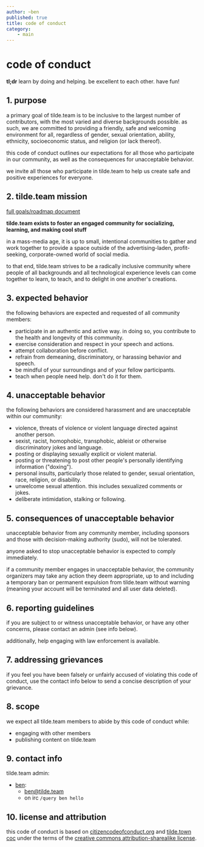 ```yaml
---
author: ~ben
published: true
title: code of conduct
category: 
    - main
---
```


# code of conduct

**tl;dr** learn by doing and helping. be excellent to each other. have fun!


## 1. purpose

a primary goal of tilde.team is to be inclusive to the largest number of contributors, with the most varied and diverse backgrounds possible. as such, we are committed to providing a friendly, safe and welcoming environment for all, regardless of gender, sexual orientation, ability, ethnicity, socioeconomic status, and religion (or lack thereof).

this code of conduct outlines our expectations for all those who participate in our community, as well as the consequences for unacceptable behavior.

we invite all those who participate in tilde.team to help us create safe and positive experiences for everyone.


## 2. tilde.team mission

[full goals/roadmap document](https://tilde.team/wiki/?page=goals-roadmap)

**tilde.team exists to foster an engaged community for socializing, learning, and making cool stuff**

in a mass-media age, it is up to small, intentional communities to gather and work together to provide a space outside of the advertising-laden, profit-seeking, corporate-owned world of social media.

to that end, tilde.team strives to be a radically inclusive community where people of all backgrounds and all technological experience levels can come together to learn, to teach, and to delight in one another's creations.


## 3. expected behavior

the following behaviors are expected and requested of all community members:

  * participate in an authentic and active way. in doing so, you contribute to the health and longevity of this community.
  * exercise consideration and respect in your speech and actions.
  * attempt collaboration before conflict.
  * refrain from demeaning, discriminatory, or harassing behavior and speech.
  * be mindful of your surroundings and of your fellow participants.
  * teach when people need help. don't do it for them.


## 4. unacceptable behavior

the following behaviors are considered harassment and are unacceptable within our community:

  * violence, threats of violence or violent language directed against another person.
  * sexist, racist, homophobic, transphobic, ableist or otherwise discriminatory jokes and language.
  * posting or displaying sexually explicit or violent material.
  * posting or threatening to post other people's personally identifying information ("doxing").
  * personal insults, particularly those related to gender, sexual orientation, race, religion, or disability.
  * unwelcome sexual attention. this includes sexualized comments or jokes.
  * deliberate intimidation, stalking or following.


## 5. consequences of unacceptable behavior

unacceptable behavior from any community member, including sponsors and those with decision-making authority (sudo), will not be tolerated.

anyone asked to stop unacceptable behavior is expected to comply immediately.

if a community member engages in unacceptable behavior, the community organizers may take any action they deem appropriate, up to and including a temporary ban or permanent expulsion from tilde.team without warning (meaning your account will be terminated and all user data deleted).


## 6. reporting guidelines

if you are subject to or witness unacceptable behavior, or have any other concerns, please contact an admin (see info below).

additionally, help engaging with law enforcement is available.


## 7. addressing grievances

if you feel you have been falsely or unfairly accused of violating this code of conduct, use the contact info below to send a concise description of your grievance.


## 8. scope

we expect all tilde.team members to abide by this code of conduct while:

* engaging with other members
* publishing content on tilde.team


## 9. contact info

tilde.team admin:

* [ben](https://tilde.team/~ben/): 
  - [ben@tilde.team](mailto:ben@tilde.team)
  - on irc `/query ben hello`

## 10. license and attribution

this code of conduct is based on [citizencodeofconduct.org](http://citizencodeofconduct.org/) and [tilde.town coc](http://tilde.town/wiki/conduct.html) under the terms of the [creative commons attribution-sharealike license](http://creativecommons.org/licenses/by-sa/3.0/).
